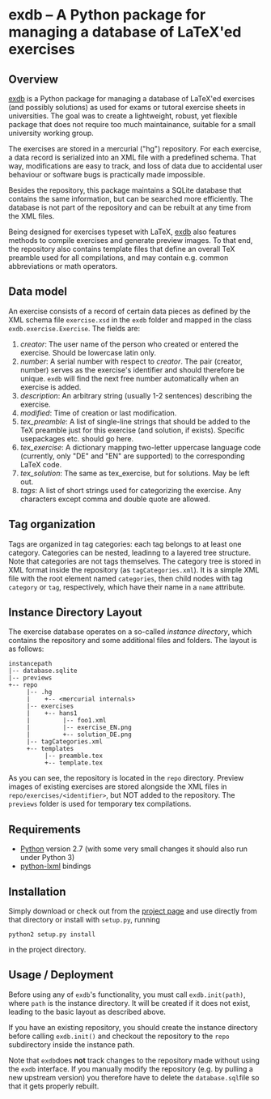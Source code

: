 exdb – A Python package for managing a database of LaTeX'ed exercises
=====================================================================

Overview
--------
[exdb][1] is a Python package for managing a database of LaTeX'ed exercises (and possibly
solutions) as used for exams or tutoral exercise sheets in universities. The goal was to
create a lightweight, robust, yet flexible package that does not require too much maintainance,
suitable for a small university working group.

The exercises are stored in a mercurial ("hg") repository. For each exercise, a data record is
serialized into an XML file with a predefined schema. That way, modifications are easy to track,
and loss of data due to accidental user behaviour or software bugs is practically made impossible.

Besides the repository, this package maintains a SQLite database that contains the same
information, but can be searched more efficiently. The database is not part of the repository and
can be rebuilt at any time from the XML files.

Being designed for exercises typeset with LaTeX, [exdb][1] also features methods to compile
exercises and generate preview images. To that end, the repository also contains template files
that define an overall TeX preamble used for all compilations, and may contain e.g. common
abbreviations or math operators.

Data model
----------
An exercise consists of a record of certain data pieces as defined by the XML schema file
`exercise.xsd` in the `exdb` folder and mapped in the class `exdb.exercise.Exercise`.
The fields are:

1. *creator*: The user name of the person who created or entered the exercise. Should be lowercase
    latin only.
2. *number*: A serial number with respect to *creator*. The pair (creator, number) serves as the
    exercise's identifier and should therefore be unique. `exdb` will find the next free number
    automatically when an exercise is added.
3. *description*: An arbitrary string (usually 1-2 sentences) describing the exercise.
4. *modified*: Time of creation or last modification.
5. *tex_preamble*: A list of single-line strings that should be added to the TeX preamble just for
    this exercise (and solution, if exists). Specific usepackages etc. should go here.
6. *tex_exercise*: A dictionary mapping two-letter uppercase language code (currently, only "DE"
    and "EN" are supported) to the corresponding LaTeX code.
7. *tex_solution*: The same as tex_exercise, but for solutions. May be left out.
8. *tags*: A list of short strings used for categorizing the exercise. Any characters except comma
   and double quote are allowed.


Tag organization
----------------
Tags are organized in tag categories: each tag belongs to at least one category. Categories can be
nested, leadinng to a layered tree structure. Note that categories are not tags themselves.
The category tree is stored in XML format inside the repository (as `tagCategories.xml`). It is a
simple XML file with the root element named `categories`, then child nodes with tag `category`
or `tag`, respectively, which have their name in a `name` attribute.


Instance Directory Layout
-------------------------
The exercise database operates on a so-called *instance directory*, which contains the repository
and some additional files and folders. The layout is as follows:

    instancepath
    |-- database.sqlite
    |-- previews
    +-- repo
         |-- .hg
         |    +-- <mercurial internals>
         |-- exercises
         |    +-- hans1
         |         |-- foo1.xml
         |         |-- exercise_EN.png
         |         +-- solution_DE.png
         |-- tagCategories.xml
         +-- templates
              |-- preamble.tex
              +-- template.tex

As you can see, the repository is located in the `repo` directory. Preview images of existing
exercises are stored alongside the XML files in `repo/exercises/<identifier>`, but NOT added
to the repository. The `previews` folder is used for temporary tex compilations.


Requirements
------------
- [Python](http://python.org) version 2.7 (with some very small changes it should also run
  under Python 3)
- [python-lxml](http://lxml.de) bindings 


Installation
------------
Simply download or check out from the [project page][1] and use directly from that directory or
install with `setup.py`, running

    python2 setup.py install
    
in the project directory.


Usage / Deployment
------------------
Before using any of `exdb`'s functionality, you must call `exdb.init(path)`, where `path` is the
instance directory. It will be created if it does not exist, leading to the basic layout as
described above.

If you have an existing repository, you should create the instance directory before calling
`exdb.init()` and checkout the repository to the `repo` subdirectory inside the instance path.

Note that `exdb`does **not** track changes to the repository made without using the `exdb`
interface. If you manually modify the repository (e.g. by pulling a new upstream version) you
therefore have to delete the `database.sql`file so that it gets properly rebuilt.   

[1]: http://github.com/supermihi/exdb